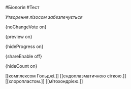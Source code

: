 #Біологія #Тест

*Утворення лізосом забезпечується*

{noChangeVote on}

{preview on}

{hideProgress on}

{shareEnable off}

{hideCount on}

[[комплексом Гольджі.]]
[[ендоплазматичною сіткою.]]
[[хлоропластом.]]
[[мітохондрією.]]

